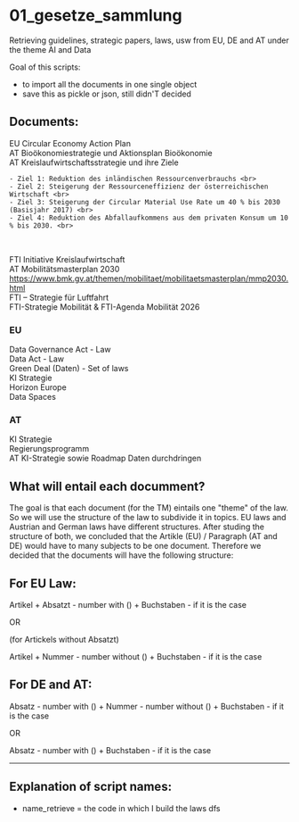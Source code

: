 # 01_gesetze_sammlung

Retrieving guidelines, strategic papers, laws, usw from EU, DE and AT under the theme AI and Data

Goal of this scripts:
- to import all the documents in one single object
- save this as pickle or json, still didn'T decided

## Documents:

EU Circular Economy Action Plan	<br>
AT Bioökonomiestrategie und Aktionsplan Bioökonomie	<br>
AT Kreislaufwirtschaftsstrategie und ihre Ziele	<br>
	
    - Ziel 1: Reduktion des inländischen Ressourcenverbrauchs <br>
	- Ziel 2: Steigerung der Ressourceneffizienz der österreichischen Wirtschaft <br>
	- Ziel 3: Steigerung der Circular Material Use Rate um 40 % bis 2030 (Basisjahr 2017) <br>
	- Ziel 4: Reduktion des Abfallaufkommens aus dem privaten Konsum um 10 % bis 2030. <br>

<br>

FTI Initiative Kreislaufwirtschaft	<br>
AT Mobilitätsmasterplan 2030 https://www.bmk.gv.at/themen/mobilitaet/mobilitaetsmasterplan/mmp2030.html	<br>
FTI – Strategie für Luftfahrt	<br>
FTI-Strategie Mobilität & FTI-Agenda Mobilität 2026	<br>

### EU
Data Governance Act  - Law <br> 
Data Act - Law <br>
Green Deal (Daten) - Set of laws  <br>
KI Strategie<br>
Horizon Europe<br>
Data Spaces<br>


### AT
KI Strategie<br>
Regierungsprogramm<br>
AT KI-Strategie sowie Roadmap Daten durchdringen<br>

## What will entail each documment?

The goal is that each document (for the TM) eintails one "theme" of the law. So we will use the structure of the law to subdivide it in topics.
EU laws and Austrian and German laws have different structures. After studing the structure of both, we concluded that the Artikle (EU) / Paragraph (AT and DE) would have to many subjects to be one document. Therefore we decided that the documents will have the following structure:

## For EU Law:

Artikel + Absatzt - number with () + Buchstaben - if it is the case

OR

(for Artickels without Absatzt)

Artikel + Nummer - number without () + Buchstaben - if it is the case <br>


## For DE and AT:

Absatz - number with () + Nummer - number without () + Buchstaben - if it is the case<br>

OR

Absatz - number with () + Buchstaben - if it is the case<br>


---

## Explanation of script names:

- name_retrieve = the code in which I build the laws dfs
